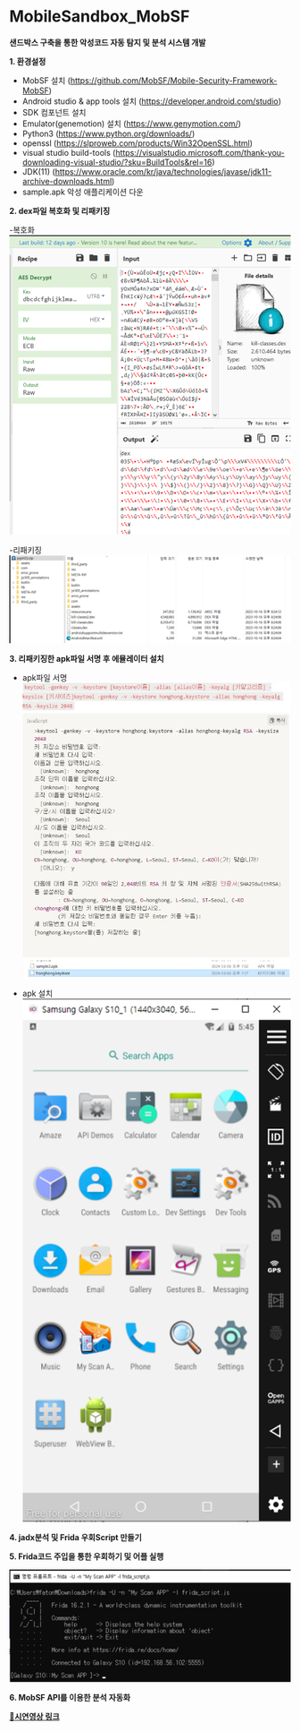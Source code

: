 # MobileSandbox_MobSF
**샌드박스 구축을 통한 악성코드 자동 탐지 및 분석 시스템 개발**

**1. 환경설정**

- MobSF 설치 (https://github.com/MobSF/Mobile-Security-Framework-MobSF)
- Android studio & app tools 설치 (https://developer.android.com/studio)
- SDK 컴포넌트 설치
- Emulator(genemotion) 설치 (https://www.genymotion.com/)
- Python3 (https://www.python.org/downloads/)
- openssl (https://slproweb.com/products/Win32OpenSSL.html)
- visual studio build-tools (https://visualstudio.microsoft.com/thank-you-downloading-visual-studio/?sku=BuildTools&rel=16)
- JDK(11) (https://www.oracle.com/kr/java/technologies/javase/jdk11-archive-downloads.html)
- sample.apk 악성 애플리케이션 다운

**2. dex파일 복호화 및 리패키징**

-복호화
![Decrypt.png](https://github.com/kdjehdwls/MobileSandbox_MobSF/blob/master/img/Decrypt.png)

-리패키징
![de_repack.png](https://github.com/kdjehdwls/MobileSandbox_MobSF/blob/master/img/de_repack.png)


**3. 리패키징한 apk파일 서명 후 에뮬레이터 설치**

- apk파일 서명
![sign.jpg](https://github.com/kdjehdwls/MobileSandbox_MobSF/blob/master/img/sign.jpg)

- apk 설치
![install.png](https://github.com/kdjehdwls/MobileSandbox_MobSF/blob/master/img/install.png)

**4. jadx분석 및 Frida 우회Script 만들기**


**5. Frida코드 주입을 통한 우회하기 및 어플 실행**

![frida.png](https://github.com/kdjehdwls/MobileSandbox_MobSF/blob/master/img/frida.png)

**6. MobSF API를 이용한 분석 자동화**



**[🔗시연영상 링크](https://youtu.be/rsbWD3IgQtY)**
